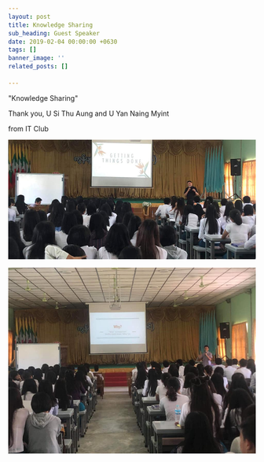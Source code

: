 ```yaml
---
layout: post
title: Knowledge Sharing
sub_heading: Guest Speaker
date: 2019-02-04 00:00:00 +0630
tags: []
banner_image: ''
related_posts: []

---
```

"Knowledge Sharing" 

Thank you, U Si Thu Aung and U Yan Naing Myint

from IT Club

![](/uploads/2019/02/24/home.jpg)

![](/uploads/2019/02/24/51256822_298991934138852_5913784875529273344_n.jpg)